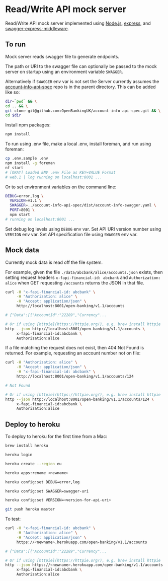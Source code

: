 # Read/Write API mock server

Read/Write API mock server implemented using
[Node.js](https://nodejs.org/),
[express](https://github.com/expressjs/express), and
[swagger-express-middleware](https://github.com/BigstickCarpet/swagger-express-middleware).

## To run

Mock server reads swagger file to generate endpoints.

The path or URI to the swagger file can optionally be passed to
the mock server on startup using an environment variable `SWAGGER`.

Alternatively if `SWAGGER` env var is not set the Server currently
assumes the
[account-info-api-spec](https://github.com/OpenBankingUK/account-info-api-spec)
repo is in the parent directory. This can be added like so:

```sh
dir=`pwd` && \
cd .. && \
git clone git@github.com:OpenBankingUK/account-info-api-spec.git && \
cd $dir
```

Install npm packages:

```sh
npm install
```

To run using .env file, make a local .env, install foreman, and run using foreman:

```sh
cp .env.sample .env
npm install -g foreman
nf start
# [OKAY] Loaded ENV .env File as KEY=VALUE Format
# web.1 | log running on localhost:8001 ...
```

Or to set environment variables on the command line:

```sh
DEBUG=error,log \
  VERSION=v1.1 \
  SWAGGER=../account-info-api-spec/dist/account-info-swagger.yaml \
  PORT=8001 \
  npm start
# running on localhost:8001 ...
```

Set debug log levels using `DEBUG` env var.
Set API URI version number using `VERSION` env var.
Set API specification file using `SWAGGER` env var.

## Mock data

Currently mock data is read off the file system.

For example, given the file
`./data/abcbank/alice/accounts.json` exists, then setting
request headers `x-fapi-financial-id: abcbank` and `Authorization: alice` when
GET requesting `/accounts` returns the JSON in that file.

```sh
curl -H "x-fapi-financial-id: abcbank" \
     -H "Authorization: alice" \
     -H "Accept: application/json" \
     http://localhost:8001/open-banking/v1.1/accounts

# {"Data":[{"AccountId":"22289","Currency"...

# Or if using [httpie](https://httpie.org/), e.g. brew install httpie
http --json http://localhost:8001/open-banking/v1.1/accounts \
     x-fapi-financial-id:abcbank \
     Authorization:alice

```

If a file matching the request does not exist, then 404 Not Found is returned.
For example, requesting an account number not on file:

```sh
curl -H "Authorization: alice" \
     -H "Accept: application/json" \
     -H "x-fapi-financial-id: abcbank" \
     http://localhost:8001/open-banking/v1.1/accounts/124

# Not Found

# Or if using [httpie](https://httpie.org/), e.g. brew install httpie
http --json http://localhost:8001/open-banking/v1.1/accounts/124 \
     x-fapi-financial-id:abcbank \
     Authorization:alice
```

## Deploy to heroku

To deploy to heroku for the first time from a Mac:

```sh
brew install heroku

heroku login

heroku create --region eu

heroku apps:rename <newname>

heroku config:set DEBUG=error,log

heroku config:set SWAGGER=swagger-uri

heroku config:set VERSION=<version-for-api-uri>

git push heroku master
```

To test:

```sh
curl -H "x-fapi-financial-id: abcbank" \
     -H "Authorization: alice" \
     -H "Accept: application/json" \
     https://<newname>.herokuapp.com/open-banking/v1.1/accounts

# {"Data":[{"AccountId":"22289","Currency"...

# Or if using [httpie](https://httpie.org/), e.g. brew install httpie
http --json https://<newname>.herokuapp.com/open-banking/v1.1/accounts \
     x-fapi-financial-id:abcbank \
     Authorization:alice

```
